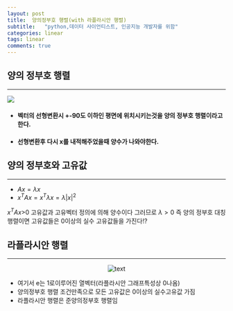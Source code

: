 ```yaml
---
layout: post
title:  양의정부호 행렬(with 라플라시안 행렬)
subtitle:   "python,데이터 사이언티스트, 인공지능 개발자를 위함"
categories: linear
tags: linear
comments: true
---
```

## 양의 정부호 행렬
---

<img src="https://raw.githubusercontent.com/angeloyeo/angeloyeo.github.io/master/pics/2021-12-20-positive_definite/pic2.png">

+ #### 벡터의 선형변환시 +-90도 이하인 평면에 위치시키는것을 양의 정부호 행렬이라고 한다. 
+ #### 선형변환후 다시 x를 내적해주었을때 양수가 나와야한다. 

## 양의 정부호와 고유값
---


+ $Ax=\lambda x$ 
+ $x^TAx = x^T\lambda x=\lambda |x|^2$


$x^TAx$>0 고유값과 고유벡터 정의에 의해 양수이다
그러므로 $\lambda>0$ 즉 양의 정부호 대칭행렬이면 고유값들은 0이상의 실수 고유값들을 가진다!?
## 라플라시안 행렬 
---
<p align="center">
  <img src="https://user-images.githubusercontent.com/70193130/164410330-8a0a4553-f64e-44b0-849b-69a6b11a1aaa.png" alt="text" width="number" />
</p>

+ 여기서 e는 1로이루어진 열벡터(라플라시안 그래프특성상 0나옴)
+ 양의정부호 행렬 조건만족으로 모든 고유값은 0이상의 실수고유값 가짐
+ 라플라시안 행렬은 준양의정부호 행렬임